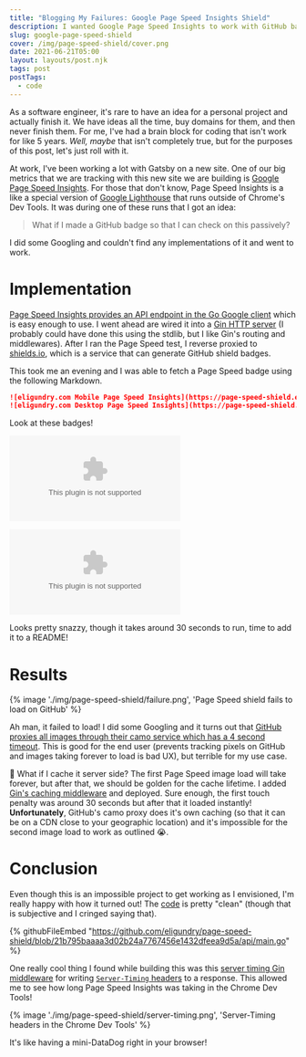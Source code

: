 ```yaml
---
title: "Blogging My Failures: Google Page Speed Insights Shield"
description: I wanted Google Page Speed Insights to work with GitHub badges, but latency stays undefeated.
slug: google-page-speed-shield
cover: /img/page-speed-shield/cover.png
date: 2021-06-21T05:00
layout: layouts/post.njk
tags: post
postTags:
  - code
---
```


As a software engineer, it's rare to have an idea for a personal project and actually finish it. We have ideas all the
time, buy domains for them, and then never finish them. For me, I've had a brain block for coding that isn't work for
like 5 years. *Well, maybe* that isn't completely true, but for the purposes of this post, let's just roll with it.

At work, I've been working a lot with Gatsby on a new site. One of our big metrics that we are tracking with this new
site we are building is [Google Page Speed Insights](https://developers.google.com/speed/pagespeed/insights/). For those that don't know, Page Speed
Insights is a like a special version of [Google Lighthouse](https://developers.google.com/web/tools/lighthouse) that runs outside of Chrome's Dev Tools. It was
during one of these runs that I got an idea:

> What if I made a GitHub badge so that I can check on this passively?

I did some Googling and couldn't find any implementations of it and went to work.

<!-- excerpt -->

# Implementation

[Page Speed Insights provides an API endpoint in the Go Google client][pagespeedonline] which is easy enough to use.
I went ahead are wired it into a [Gin HTTP server][gin] (I probably could have done this using the stdlib, but I like
Gin's routing and middlewares). After I ran the Page Speed test, I reverse proxied to [shields.io][shields.io], which is
a service that can generate GitHub shield badges.

This took me an evening and I was able to fetch a Page Speed badge using the following Markdown.

```markdown
![eligundry.com Mobile Page Speed Insights](https://page-speed-shield.eligundry.com/mobile/https://eligundry.com)
![eligundry.com Desktop Page Speed Insights](https://page-speed-shield.eligundry.com/desktop/https://eligundry.com)
```

Look at these badges!

![eligundry.com Mobile Page Speed Insights](https://page-speed-shield.eligundry.com/mobile/https://eligundry.com)

![eligundry.com Desktop Page Speed Insights](https://page-speed-shield.eligundry.com/desktop/https://eligundry.com)

Looks pretty snazzy, though it takes around 30 seconds to run, time to add it to a README!

# Results

{% image './img/page-speed-shield/failure.png', 'Page Speed shield fails to load on GitHub' %}

Ah man, it failed to load! I did some Googling and it turns out that [GitHub proxies all images through their camo
service which has a 4 second timeout][camo-timeout]. This is good for the end user (prevents tracking pixels on GitHub
and images taking forever to load is bad UX), but terrible for my use case.

🤔 What if I cache it server side? The first Page Speed image load will take forever, but after that, we should be golden for
the cache lifetime. I added [Gin's caching middleware][gin-cache] and deployed. Sure enough, the first touch penalty was
around 30 seconds but after that it loaded instantly! **Unfortunately**, GitHub's camo proxy does it's own caching (so
that it can be on a CDN close to your geographic location) and it's impossible for the second image load to work as
outlined 😭.

# Conclusion

Even though this is an impossible project to get working as I envisioned, I'm really happy with how it turned out! The
[code][repo] is pretty "clean" (though that is subjective and I cringed saying that).

{% githubFileEmbed "https://github.com/eligundry/page-speed-shield/blob/21b795baaaa3d02b24a7767456e1432dfeea9d5a/api/main.go" %}

One really cool thing I found while building this was this [server timing Gin middleware][gin-server-timing] for writing
[`Server-Timing` headers][server-timing] to a response. This allowed me to see how long Page Speed Insights was taking
in the Chrome Dev Tools!

{% image './img/page-speed-shield/server-timing.png', 'Server-Timing headers in the Chrome Dev Tools' %}

It's like having a mini-DataDog right in your browser!

[page-speed-insights]: https://developers.google.com/speed/pagespeed/insights/
[lighthouse]: https://developers.google.com/web/tools/lighthouse
[pagespeedonline]: https://pkg.go.dev/google.golang.org/api/pagespeedonline/v5
[gin]: https://github.com/gin-gonic/gin
[shields.io]: https://shields.io/
[camo-timeout]: https://github.com/badges/shields/issues/1568
[gin-cache]: https://github.com/gin-contrib/cache
[gin-server-timing]: https://github.com/p768lwy3/gin-server-timing
[server-timing]: https://developer.mozilla.org/en-US/docs/Web/HTTP/Headers/Server-Timing
[repo]: https://github.com/eligundry/page-speed-shield/
